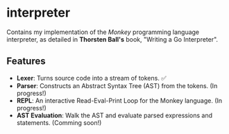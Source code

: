 # interpreter

Contains my implementation of the _Monkey_ programming language interpreter, as detailed in **Thorsten Ball's** book, "Writing a Go Interpreter".

## Features

* **Lexer**: Turns source code into a stream of tokens. ✅
* **Parser**: Constructs an Abstract Syntax Tree (AST) from the tokens. (In progress!)
* **REPL**: An interactive Read-Eval-Print Loop for the Monkey language. (In progress!)
* **AST Evaluation**: Walk the AST and evaluate parsed expressions and statements. (Comming soon!)
